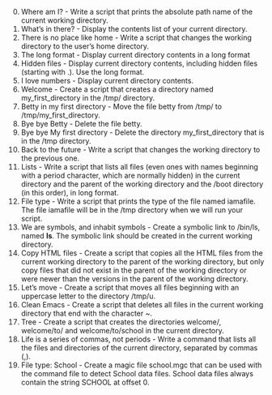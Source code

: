 0. Where am I? - Write a script that prints the absolute path name of the current working directory.
1. What’s in there? - Display the contents list of your current directory.
2. There is no place like home - Write a script that changes the working directory to the user’s home directory.
3. The long format - Display current directory contents in a long format
4. Hidden files - Display current directory contents, including hidden files (starting with .). Use the long format.
5. I love numbers - Display current directory contents.
6. Welcome - Create a script that creates a directory named my_first_directory in the /tmp/ directory.
7. Betty in my first directory - Move the file betty from /tmp/ to /tmp/my_first_directory.
8. Bye bye Betty - Delete the file betty.
9. Bye bye My first directory - Delete the directory my_first_directory that is in the /tmp directory.
10. Back to the future - Write a script that changes the working directory to the previous one.
11. Lists - Write a script that lists all files (even ones with names beginning with a period character, which are normally hidden) in the current directory and the parent of the working directory and the /boot directory (in this order), in long format.
12. File type - Write a script that prints the type of the file named iamafile. The file iamafile will be in the /tmp directory when we will run your script.
13. We are symbols, and inhabit symbols - Create a symbolic link to /bin/ls, named __ls__. The symbolic link should be created in the current working directory.
14. Copy HTML files - Create a script that copies all the HTML files from the current working directory to the parent of the working directory, but only copy files that did not exist in the parent of the working directory or were newer than the versions in the parent of the working directory.
15. Let’s move - Create a script that moves all files beginning with an uppercase letter to the directory /tmp/u.
16. Clean Emacs - Create a script that deletes all files in the current working directory that end with the character ~.
17. Tree - Create a script that creates the directories welcome/, welcome/to/ and welcome/to/school in the current directory.
18. Life is a series of commas, not periods - Write a command that lists all the files and directories of the current directory, separated by commas (,).
19. File type: School - Create a magic file school.mgc that can be used with the command file to detect School data files. School data files always contain the string SCHOOL at offset 0.
